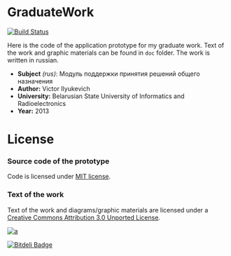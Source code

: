 GraduateWork
============

[![Build Status](https://travis-ci.org/yas375/GraduateWork.png?branch=master)](https://travis-ci.org/yas375/GraduateWork)

Here is the code of the application prototype for my graduate work. Text of the work and graphic materials can be found in `doc` folder. The work is written in russian.

* **Subject** *(rus)*: Модуль поддержки принятия решений общего назначения
* **Author:** Victor Ilyukevich
* **University:** Belarusian State University of Informatics and  Radioelectronics
* **Year:** 2013

License
=======

### Source code of the prototype

Code is licensed under [MIT license](http://choosealicense.com/licenses/mit/).

### Text of the work

Text of the work and diagrams/graphic materials are licensed under a [Creative Commons Attribution 3.0 Unported License](http://creativecommons.org/licenses/by/3.0/deed.en_US).

[![a](http://i.creativecommons.org/l/by/3.0/88x31.png)](http://creativecommons.org/licenses/by/3.0/deed.en_US)


[![Bitdeli Badge](https://d2weczhvl823v0.cloudfront.net/yas375/graduatework/trend.png)](https://bitdeli.com/free "Bitdeli Badge")

